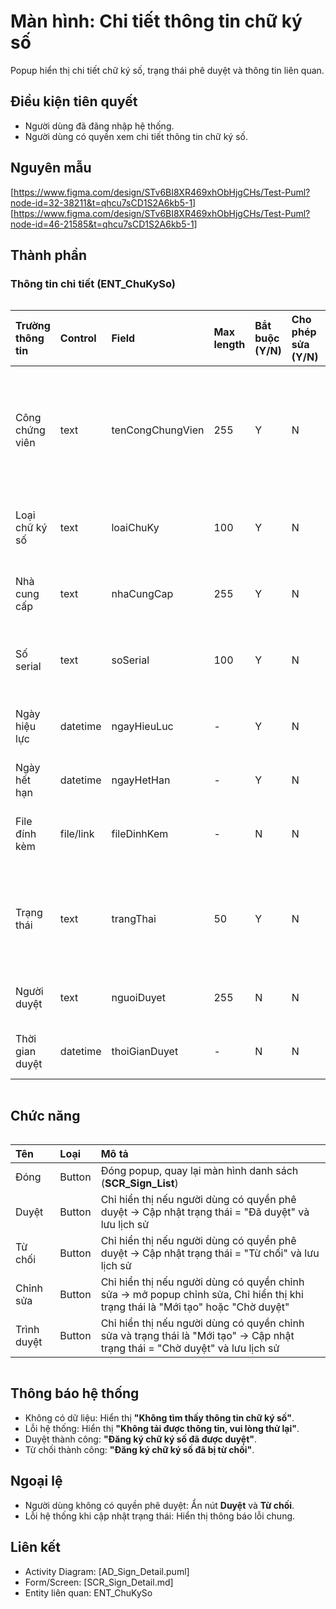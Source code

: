 # Màn hình: Chi tiết thông tin  chữ ký số
Popup hiển thị chi tiết chữ ký số, trạng thái phê duyệt và thông tin liên quan.

## Điều kiện tiên quyết
- Người dùng đã đăng nhập hệ thống.
- Người dùng có quyền xem chi tiết thông tin chữ ký số.

## Nguyên mẫu
[https://www.figma.com/design/STv6BI8XR469xhObHjgCHs/Test-Puml?node-id=32-38211&t=qhcu7sCD1S2A6kb5-1]
[https://www.figma.com/design/STv6BI8XR469xhObHjgCHs/Test-Puml?node-id=46-21585&t=qhcu7sCD1S2A6kb5-1]

## Thành phần

### Thông tin chi tiết (ENT_ChuKySo)

<div style="overflow-x:auto">

| Trường thông tin | Control   | Field            | Max length | Bắt buộc (Y/N) | Cho phép sửa (Y/N) | Mô tả                                             |
|:-----------------|:----------|:-----------------|:-----------|:---------------|:-------------------|:--------------------------------------------------|
| Công chứng viên  | text      | tenCongChungVien | 255        | Y              | N                  | Tên công chứng viên nếu là loại chữ ký số cá nhân |
| Loại chữ ký số   | text      | loaiChuKy        | 100        | Y              | N                  | Thông tin loại chữ ký số                          |
| Nhà cung cấp     | text      | nhaCungCap       | 255        | Y              | N                  | Nhà cung cấp chứng thư số                         |
| Số serial        | text      | soSerial         | 100        | Y              | N                  | Mã định danh chứng thư số                         |
| Ngày hiệu lực    | datetime  | ngayHieuLuc      | -          | Y              | N                  | Ngày bắt đầu hiệu lực                             |
| Ngày hết hạn     | datetime  | ngayHetHan       | -          | Y              | N                  | Ngày hết hạn                                      |
| File đính kèm    | file/link | fileDinhKem      | -          | N              | N                  | File chứng thư số đính kèm                        |
| Trạng thái       | text      | trangThai        | 50         | Y              | N                  | Mới tạo / Chờ duyệt / Đã duyệt / Từ chối          |
| Người duyệt      | text      | nguoiDuyet       | 255        | N              | N                  | Tên người phê duyệt                               |
| Thời gian duyệt  | datetime  | thoiGianDuyet    | -          | N              | N                  | Thời gian phê duyệt                               |

</div>

## Chức năng

<div style="overflow-x:auto">

| Tên         | Loại   | Mô tả                                                                                                                          |
|:------------|:-------|:-------------------------------------------------------------------------------------------------------------------------------|
| Đóng        | Button | Đóng popup, quay lại màn hình danh sách (**SCR_Sign_List**)                                                                     |
| Duyệt       | Button | Chỉ hiển thị nếu người dùng có quyền phê duyệt → Cập nhật trạng thái = "Đã duyệt" và lưu lịch sử                               |
| Từ chối     | Button | Chỉ hiển thị nếu người dùng có quyền phê duyệt → Cập nhật trạng thái = "Từ chối" và lưu lịch sử                                |
| Chỉnh sửa   | Button | Chỉ hiển thị nếu người dùng có quyền chỉnh sửa → mở popup chỉnh sửa, Chỉ hiển thị khi trạng thái là "Mới tạo" hoặc "Chờ duyệt" |
| Trình duyệt | Button | Chỉ hiển thị nếu người dùng có quyền chỉnh sửa và trạng thái là "Mới tạo" → Cập nhật trạng thái = "Chờ duyệt" và lưu lịch sử   |

</div>

## Thông báo hệ thống
- Không có dữ liệu: Hiển thị **"Không tìm thấy thông tin chữ ký số"**.  
- Lỗi hệ thống: Hiển thị **"Không tải được thông tin, vui lòng thử lại"**.  
- Duyệt thành công: **"Đăng ký chữ ký số đã được duyệt"**.  
- Từ chối thành công: **"Đăng ký chữ ký số đã bị từ chối"**.  

## Ngoại lệ
- Người dùng không có quyền phê duyệt: Ẩn nút **Duyệt** và **Từ chối**.  
- Lỗi hệ thống khi cập nhật trạng thái: Hiển thị thông báo lỗi chung.  

## Liên kết
- Activity Diagram: [AD_Sign_Detail.puml]  
- Form/Screen: [SCR_Sign_Detail.md]  
- Entity liên quan: ENT_ChuKySo  
